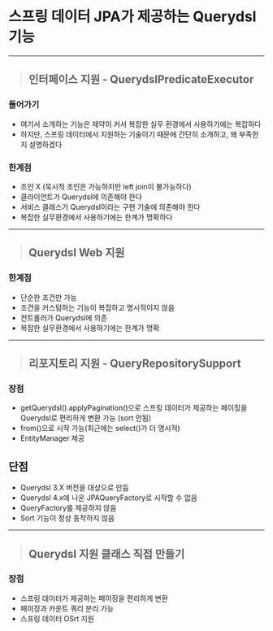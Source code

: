
# 스프링 데이터 JPA가 제공하는 Querydsl 기능

------------------------------------------------------------------------------------------------------------------------------------

> ## 인터페이스 지원 - QuerydslPredicateExecutor

### 들어가기
- 여기서 소개하는 기능은 제약이 커서 복잡한 실무 환경에서 사용하기에는 복잡하다
- 하지만, 스프링 데이터에서 지원하는 기술이기 때문에 간단히 소개하고, 왜 부족한지 설명하겠다


### 한계점
- 조인 X (묵시적 조인은 가능하지만 left join이 불가능하다)
- 클라이언트가 Querydsl에 의존해야 한다
- 서비스 클래스가 Querydsl이라는 구현 기술에 의존해야 한다
- 복잡한 실무환경에서 사용하기에는 한계가 명확하다

------------------------------------------------------------------------------------------------------------------------------------

> ## Querydsl Web 지원

### 한계점
- 단순한 조건만 가능
- 조건을 커스텀하는 기능이 복잡하고 명시적이지 않음
- 컨트롤러가 Querydsl에 의존
- 복잡한 실무환경에서 사용하기에는 한계가 명확

------------------------------------------------------------------------------------------------------------------------------------

> ## 리포지토리 지원 - QueryRepositorySupport

### 장점
- getQuerydsl().applyPagination()으로 스프링 데이터가 제공하는 페이징을 Querydsl로 편리하게 변환 가능 (sort 안됨)
- from()으로 시작 가능(최근에는 select()가 더 명시적)
- EntityManager 제공


## 단점
- Querydsl 3.X 버전을 대상으로 만듬
- Querydsl 4.x에 나온 JPAQueryFactory로 시작할 수 없음
- QueryFactory를 제공하지 않음
- Sort 기능이 정상 동작하지 않음

------------------------------------------------------------------------------------------------------------------------------------

> ## Querydsl 지원 클래스 직접 만들기

### 장점
- 스프링 데이터가 제공하는 페이징을 편리하게 변환
- 페이징과 카운트 쿼리 분리 가능
- 스프링 데이터 OSrt 지원































